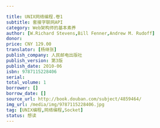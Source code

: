 ```yaml
---

title: UNIX网络编程.卷1
subtitle: 套接字联网API
category: Web架构师的基本素养
author: [W.Richard Stevens,Bill Fenner,Andrew M. Rudoff]
donor: 
price: CNY 129.00
translator: [杨继张]
publish_company: 人民邮电出版社
publish_version: 第3版
publish_date: 2010-06
isbn: 9787115228406
serial: 
total_volume: 1
borrower: []
borrow_date: []
source_url: http://book.douban.com/subject/4859464/
img_url: /media/img/9787115228406.jpg
tag: [UNIX编程,网络编程,Socket]
status: 想读
---
```

